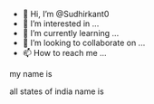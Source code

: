 - 👋 Hi, I’m @Sudhirkant0
- 👀 I’m interested in ...
- 🌱 I’m currently learning ...
- 💞️ I’m looking to collaborate on ...
- 📫 How to reach me ...

<!---
Sudhirkant0/Sudhirkant0 is a ✨ special ✨ repository because its `README.md` (this file) appears on your GitHub profile.
You can click the Preview link to take a look at your changes.
---> my name is 
all states of india name is 
